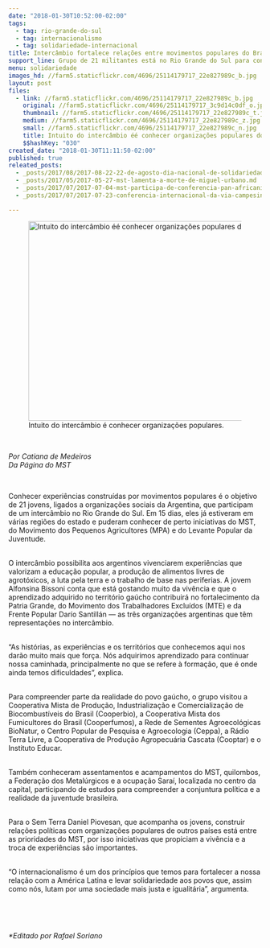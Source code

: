 ```yaml
---
date: "2018-01-30T10:52:00-02:00"
tags:
  - tag: rio-grande-do-sul
  - tag: internacionalismo
  - tag: solidariedade-internacional
title: Intercâmbio fortalece relações entre movimentos populares do Brasil e da Argentina
support_line: Grupo de 21 militantes está no Rio Grande do Sul para conhecer experiências construídas por movimentos da Via Campesina e do Levante Popular da Juventude.
menu: solidariedade
images_hd: //farm5.staticflickr.com/4696/25114179717_22e827989c_b.jpg
layout: post
files:
  - link: //farm5.staticflickr.com/4696/25114179717_22e827989c_b.jpg
    original: //farm5.staticflickr.com/4696/25114179717_3c9d14c0df_o.jpg
    thumbnail: //farm5.staticflickr.com/4696/25114179717_22e827989c_t.jpg
    medium: //farm5.staticflickr.com/4696/25114179717_22e827989c_z.jpg
    small: //farm5.staticflickr.com/4696/25114179717_22e827989c_n.jpg
    title: Intuito do intercâmbio éé conhecer organizações populares do Brasil. Foto Catiana de Medeiros.jpg
    $$hashKey: "030"
created_date: "2018-01-30T11:11:50-02:00"
published: true
releated_posts:
  - _posts/2017/08/2017-08-22-22-de-agosto-dia-nacional-de-solidariedade-a-venezuela.md
  - _posts/2017/05/2017-05-27-mst-lamenta-a-morte-de-miguel-urbano.md
  - _posts/2017/07/2017-07-04-mst-participa-de-conferencia-pan-africanista-na-tunisia.md
  - _posts/2017/07/2017-07-23-conferencia-internacional-da-via-campesina-desafios-da-luta-camponesa.md

---
```

<figure class="image"><img alt="Intuito do intercâmbio éé conhecer organizações populares do Brasil. Foto Catiana de Medeiros.jpg" height="397" src="//farm5.staticflickr.com/4696/25114179717_22e827989c_b.jpg" width="700" />
<figcaption>Intuito do interc&acirc;mbio &eacute; conhecer organiza&ccedil;&otilde;es populares.</figcaption>
</figure>

<p>&nbsp;</p>

<p><em>Por Catiana de Medeiros<br />
Da P&aacute;gina do MST</em></p>

<p>&nbsp;</p>

<p>Conhecer experi&ecirc;ncias constru&iacute;das por movimentos populares &eacute; o objetivo de 21 jovens, ligados a organiza&ccedil;&otilde;es sociais da Argentina, que participam de um interc&acirc;mbio no Rio Grande do Sul. Em 15 dias, eles j&aacute; estiveram em v&aacute;rias regi&otilde;es do estado e puderam conhecer de perto iniciativas do MST, do Movimento dos Pequenos Agricultores (MPA) e do Levante Popular da Juventude.</p>

<p><br />
O interc&acirc;mbio possibilita aos argentinos vivenciarem experi&ecirc;ncias que valorizam a educa&ccedil;&atilde;o popular, a produ&ccedil;&atilde;o de alimentos livres de agrot&oacute;xicos, a luta pela terra e o trabalho de base nas periferias. A jovem Alfonsina Bissoni conta que est&aacute; gostando muito da viv&ecirc;ncia e que o aprendizado adquirido no territ&oacute;rio ga&uacute;cho contribuir&aacute; no fortalecimento da Patria Grande, do Movimento dos Trabalhadores Exclu&iacute;dos (MTE) e da Frente Popular Dar&iacute;o Santill&aacute;n &mdash; as tr&ecirc;s organiza&ccedil;&otilde;es argentinas que t&ecirc;m representa&ccedil;&otilde;es no interc&acirc;mbio.</p>

<p><br />
&ldquo;As hist&oacute;rias, as experi&ecirc;ncias e os territ&oacute;rios que conhecemos aqui nos dar&atilde;o muito mais que for&ccedil;a. N&oacute;s adquirimos aprendizado para continuar nossa caminhada, principalmente no que se refere &agrave; forma&ccedil;&atilde;o, que &eacute; onde ainda temos dificuldades&rdquo;, explica.</p>

<p><br />
Para compreender parte da realidade do povo ga&uacute;cho, o grupo visitou a Cooperativa Mista de Produ&ccedil;&atilde;o, Industrializa&ccedil;&atilde;o e Comercializa&ccedil;&atilde;o de Biocombust&iacute;veis do Brasil (Cooperbio), a Cooperativa Mista dos Fumicultores do Brasil (Cooperfumos), a Rede de Sementes Agroecol&oacute;gicas BioNatur, o Centro Popular de Pesquisa e Agroecologia (Ceppa), a R&aacute;dio Terra Livre, a Cooperativa de Produ&ccedil;&atilde;o Agropecu&aacute;ria Cascata (Cooptar) e o Instituto Educar.</p>

<p><br />
Tamb&eacute;m conheceram assentamentos e acampamentos do MST, quilombos, a Federa&ccedil;&atilde;o dos Metal&uacute;rgicos e a ocupa&ccedil;&atilde;o Sara&iacute;, localizada no centro da capital, participando de estudos para compreender a conjuntura pol&iacute;tica e a realidade da juventude brasileira.</p>

<p><br />
Para o Sem Terra Daniel Piovesan, que acompanha os jovens, construir rela&ccedil;&otilde;es pol&iacute;ticas com organiza&ccedil;&otilde;es populares de outros pa&iacute;ses est&aacute; entre as prioridades do MST, por isso iniciativas que propiciam a viv&ecirc;ncia e a troca de experi&ecirc;ncias s&atilde;o importantes.</p>

<p><br />
&ldquo;O internacionalismo &eacute; um dos princ&iacute;pios que temos para fortalecer a nossa rela&ccedil;&atilde;o com a Am&eacute;rica Latina e levar solidariedade aos povos que, assim como n&oacute;s, lutam por uma sociedade mais justa e igualit&aacute;ria&rdquo;, argumenta.</p>

<p>&nbsp;</p>

<p>&nbsp;</p>

<p><em>*Editado por Rafael Soriano</em></p>
